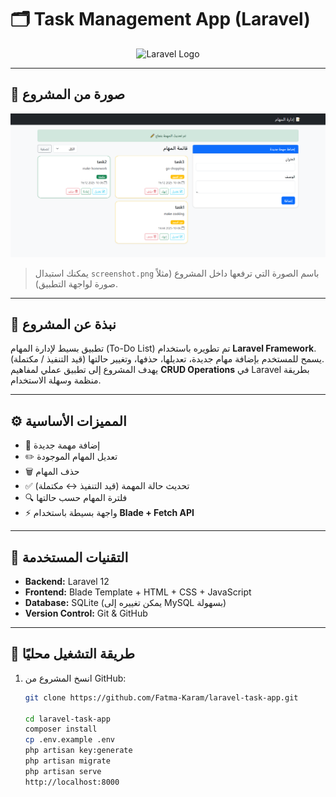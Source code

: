 # 🗂️ Task Management App (Laravel)

<p align="center">
  <img src="https://raw.githubusercontent.com/laravel/art/master/logo-lockup/5%20SVG/2%20CMYK/1%20Full%20Color/laravel-logolockup-cmyk-red.svg" width="350" alt="Laravel Logo">
</p>

---

## 📸 صورة من المشروع

<p align="center">
  <img src="screenshot.png" alt="App Screenshot" width="600">
</p>

> يمكنك استبدال `screenshot.png` باسم الصورة التي ترفعها داخل المشروع (مثلاً صورة لواجهة التطبيق).

---

## 📌 نبذة عن المشروع
تطبيق بسيط لإدارة المهام (To-Do List) تم تطويره باستخدام **Laravel Framework**.  
يسمح للمستخدم بإضافة مهام جديدة، تعديلها، حذفها، وتغيير حالتها (قيد التنفيذ / مكتملة).  
يهدف المشروع إلى تطبيق عملي لمفاهيم **CRUD Operations** في Laravel بطريقة منظمة وسهلة الاستخدام.

---

## ⚙️ المميزات الأساسية
- 📝 إضافة مهمة جديدة  
- ✏️ تعديل المهام الموجودة  
- 🗑️ حذف المهام  
- ✅ تحديث حالة المهمة (قيد التنفيذ ↔ مكتملة)  
- 🔍 فلترة المهام حسب حالتها  
- ⚡ واجهة بسيطة باستخدام **Blade + Fetch API**

---

## 🧱 التقنيات المستخدمة
- **Backend:** Laravel 12
- **Frontend:** Blade Template + HTML + CSS + JavaScript  
- **Database:** SQLite (يمكن تغييره إلى MySQL بسهولة)  
- **Version Control:** Git & GitHub  

---

## 🚀 طريقة التشغيل محليًا
1. انسخ المشروع من GitHub:
   ```bash
   git clone https://github.com/Fatma-Karam/laravel-task-app.git
   
   cd laravel-task-app
   composer install
   cp .env.example .env
   php artisan key:generate
   php artisan migrate
   php artisan serve
   http://localhost:8000








